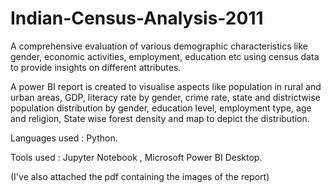 # Indian-Census-Analysis-2011
A comprehensive evaluation of various demographic characteristics like gender, economic activities, employment, education etc using census data to provide insights on different attributes.

A power BI report is created to visualise aspects like population in rural and urban areas, GDP, literacy rate by gender, crime rate, state and districtwise population distribution by gender, education level, employment type, age and religion, State wise forest density and map to depict the distribution.

Languages used : Python.

Tools used : Jupyter Notebook , Microsoft Power BI Desktop.


(I've  also attached the pdf containing the images of the report)
